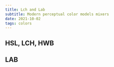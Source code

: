 ```yaml
---
title: Lch and Lab
subtitle: Modern perceptual color models mixers
date: 2021-10-02
tags: colors
---
```


## HSL, LCH, HWB

<color-mix-hsl />

## LAB

<color-mix-lab />